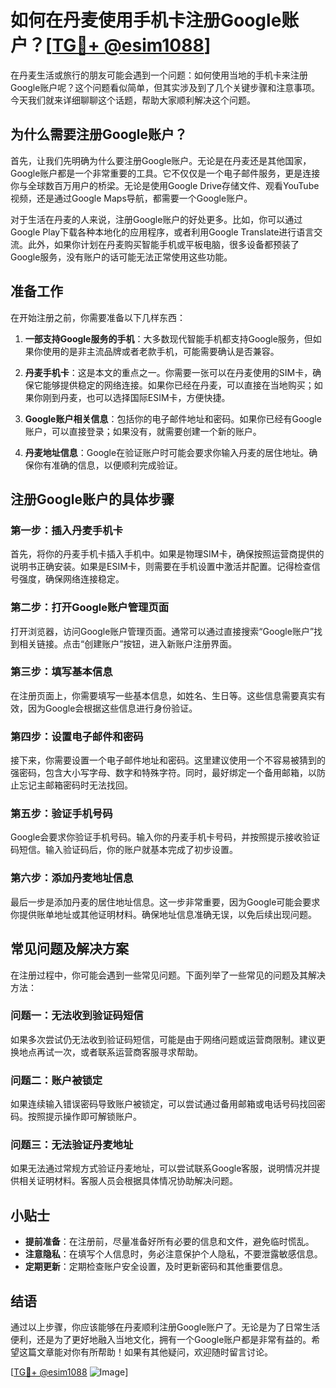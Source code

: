 # 如何在丹麦使用手机卡注册Google账户？[[TG💪+ @esim1088](https://t.me/s/esim1088)]

在丹麦生活或旅行的朋友可能会遇到一个问题：如何使用当地的手机卡来注册Google账户呢？这个问题看似简单，但其实涉及到了几个关键步骤和注意事项。今天我们就来详细聊聊这个话题，帮助大家顺利解决这个问题。

## 为什么需要注册Google账户？

首先，让我们先明确为什么要注册Google账户。无论是在丹麦还是其他国家，Google账户都是一个非常重要的工具。它不仅仅是一个电子邮件服务，更是连接你与全球数百万用户的桥梁。无论是使用Google Drive存储文件、观看YouTube视频，还是通过Google Maps导航，都需要一个Google账户。

对于生活在丹麦的人来说，注册Google账户的好处更多。比如，你可以通过Google Play下载各种本地化的应用程序，或者利用Google Translate进行语言交流。此外，如果你计划在丹麦购买智能手机或平板电脑，很多设备都预装了Google服务，没有账户的话可能无法正常使用这些功能。

## 准备工作

在开始注册之前，你需要准备以下几样东西：

1. **一部支持Google服务的手机**：大多数现代智能手机都支持Google服务，但如果你使用的是非主流品牌或者老款手机，可能需要确认是否兼容。
   
2. **丹麦手机卡**：这是本文的重点之一。你需要一张可以在丹麦使用的SIM卡，确保它能够提供稳定的网络连接。如果你已经在丹麦，可以直接在当地购买；如果你刚到丹麦，也可以选择国际ESIM卡，方便快捷。

3. **Google账户相关信息**：包括你的电子邮件地址和密码。如果你已经有Google账户，可以直接登录；如果没有，就需要创建一个新的账户。

4. **丹麦地址信息**：Google在验证账户时可能会要求你输入丹麦的居住地址。确保你有准确的信息，以便顺利完成验证。

## 注册Google账户的具体步骤

### 第一步：插入丹麦手机卡

首先，将你的丹麦手机卡插入手机中。如果是物理SIM卡，确保按照运营商提供的说明书正确安装。如果是ESIM卡，则需要在手机设置中激活并配置。记得检查信号强度，确保网络连接稳定。

### 第二步：打开Google账户管理页面

打开浏览器，访问Google账户管理页面。通常可以通过直接搜索“Google账户”找到相关链接。点击“创建账户”按钮，进入新账户注册界面。

### 第三步：填写基本信息

在注册页面上，你需要填写一些基本信息，如姓名、生日等。这些信息需要真实有效，因为Google会根据这些信息进行身份验证。

### 第四步：设置电子邮件和密码

接下来，你需要设置一个电子邮件地址和密码。这里建议使用一个不容易被猜到的强密码，包含大小写字母、数字和特殊字符。同时，最好绑定一个备用邮箱，以防止忘记主邮箱密码时无法找回。

### 第五步：验证手机号码

Google会要求你验证手机号码。输入你的丹麦手机卡号码，并按照提示接收验证码短信。输入验证码后，你的账户就基本完成了初步设置。

### 第六步：添加丹麦地址信息

最后一步是添加丹麦的居住地址信息。这一步非常重要，因为Google可能会要求你提供账单地址或其他证明材料。确保地址信息准确无误，以免后续出现问题。

## 常见问题及解决方案

在注册过程中，你可能会遇到一些常见问题。下面列举了一些常见的问题及其解决方法：

### 问题一：无法收到验证码短信

如果多次尝试仍无法收到验证码短信，可能是由于网络问题或运营商限制。建议更换地点再试一次，或者联系运营商客服寻求帮助。

### 问题二：账户被锁定

如果连续输入错误密码导致账户被锁定，可以尝试通过备用邮箱或电话号码找回密码。按照提示操作即可解锁账户。

### 问题三：无法验证丹麦地址

如果无法通过常规方式验证丹麦地址，可以尝试联系Google客服，说明情况并提供相关证明材料。客服人员会根据具体情况协助解决问题。

## 小贴士

- **提前准备**：在注册前，尽量准备好所有必要的信息和文件，避免临时慌乱。
- **注意隐私**：在填写个人信息时，务必注意保护个人隐私，不要泄露敏感信息。
- **定期更新**：定期检查账户安全设置，及时更新密码和其他重要信息。

## 结语

通过以上步骤，你应该能够在丹麦顺利注册Google账户了。无论是为了日常生活便利，还是为了更好地融入当地文化，拥有一个Google账户都是非常有益的。希望这篇文章能对你有所帮助！如果有其他疑问，欢迎随时留言讨论。

[[TG💪+ @esim1088](https://t.me/s/esim1088) ![Image](https://i.postimg.cc/4NQfJmqS/Snipaste-2025-05-13-00-14-12.png)]